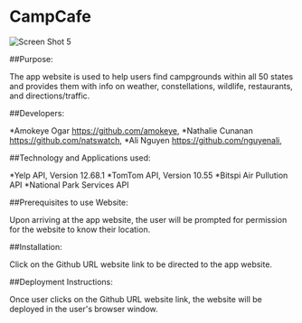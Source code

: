 # CampCafe

![Screen Shot 5](https://user-images.githubusercontent.com/67357469/92428193-4d49b380-f143-11ea-94c2-15430008cb70.jpg)


##Purpose:

The app website is used to help users find campgrounds within all 50 states and provides them with info on weather, constellations, wildlife, restaurants, and directions/traffic.

##Developers:

*Amokeye Ogar https://github.com/amokeye,
*Nathalie Cunanan https://github.com/natswatch,
*Ali Nguyen https://github.com/nguyenali,


##Technology and Applications used:

*Yelp API, Version 12.68.1
*TomTom API, Version 10.55
*Bitspi Air Pullution API
*National Park Services API



##Prerequisites to use Website:

Upon arriving at the app website, the user will be prompted for permission for the website to know their location.


##Installation:

Click on the Github URL website link to be directed to the app website.



##Deployment Instructions:

Once user clicks on the Github URL website link, the website will be deployed in the user's browser window.